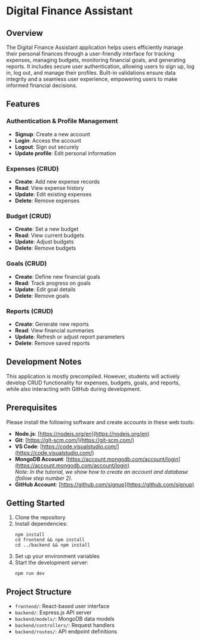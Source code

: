 # Digital Finance Assistant

## Overview
The Digital Finance Assistant application helps users efficiently manage their personal finances through a user-friendly interface for tracking expenses, managing budgets, monitoring financial goals, and generating reports. It includes secure user authentication, allowing users to sign up, log in, log out, and manage their profiles. Built-in validations ensure data integrity and a seamless user experience, empowering users to make informed financial decisions.

## Features

### Authentication & Profile Management
- **Signup**: Create a new account
- **Login**: Access the account
- **Logout**: Sign out securely
- **Update profile**: Edit personal information

### Expenses (CRUD)
- **Create**: Add new expense records
- **Read**: View expense history
- **Update**: Edit existing expenses
- **Delete**: Remove expenses

### Budget (CRUD)
- **Create**: Set a new budget
- **Read**: View current budgets
- **Update**: Adjust budgets
- **Delete**: Remove budgets

### Goals (CRUD)
- **Create**: Define new financial goals
- **Read**: Track progress on goals
- **Update**: Edit goal details
- **Delete**: Remove goals

### Reports (CRUD)
- **Create**: Generate new reports
- **Read**: View financial summaries
- **Update**: Refresh or adjust report parameters
- **Delete**: Remove saved reports

## Development Notes
This application is mostly precompiled. However, students will actively develop CRUD functionality for expenses, budgets, goals, and reports, while also interacting with GitHub during development.

## Prerequisites
Please install the following software and create accounts in these web tools:

- **Node.js**: [https://nodejs.org/en](https://nodejs.org/en)
- **Git**: [https://git-scm.com/](https://git-scm.com/)
- **VS Code**: [https://code.visualstudio.com/](https://code.visualstudio.com/)
- **MongoDB Account**: [https://account.mongodb.com/account/login](https://account.mongodb.com/account/login)  
  *Note: In the tutorial, we show how to create an account and database (follow step number 2).*
- **GitHub Account**: [https://github.com/signup](https://github.com/signup)

## Getting Started
1. Clone the repository
2. Install dependencies:
   ```
   npm install
   cd frontend && npm install
   cd ../backend && npm install
   ```
3. Set up your environment variables
4. Start the development server:
   ```
   npm run dev
   ```

## Project Structure
- `frontend/`: React-based user interface
- `backend/`: Express.js API server
- `backend/models/`: MongoDB data models
- `backend/controllers/`: Request handlers
- `backend/routes/`: API endpoint definitions
